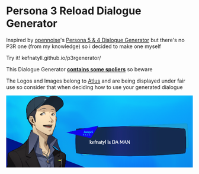 # Persona 3 Reload Dialogue Generator
Inspired by [opennoise](https://x.com/opennoise)'s [Persona 5 & 4 Dialogue Generator](https://github.com/opennoise1/p5-dialogue-generator) but there's no P3R one (from my knowledge) so i decided to make one myself

Try it! kefnatyll.github.io/p3rgenerator/

This Dialogue Generator <ins>**contains some spoliers**</ins> so beware

The Logos and Images belong to [Atlus](https://x.com/Atlus_West) and are being displayed under fair use so consider that when deciding how to use your generated dialogue

<img alt="example" src="assets/example.png"> </img>